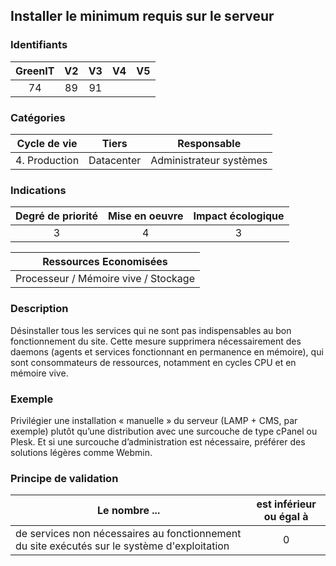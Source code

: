 ## Installer le minimum requis sur le serveur

### Identifiants

| GreenIT |  V2  |  V3  |  V4  |  V5  |
|:-------:|:----:|:----:|:----:|:----:|
|   74   | 89  | 91  |      |      |

### Catégories

| Cycle de vie |  Tiers  |  Responsable  |
|:---------:|:----:|:----:|
| 4. Production | Datacenter | Administrateur systèmes |

### Indications

| Degré de priorité |      Mise en oeuvre       |  Impact écologique    |
|:-------------------:|:-------------------------:|:---------------------:|
| 3 | 4 | 3 |

|Ressources Economisées                                      |
|:----------------------------------------------------------:|
|  Processeur / Mémoire vive / Stockage  |

### Description

Désinstaller tous les services qui ne sont pas indispensables au bon fonctionnement du site. Cette mesure supprimera nécessairement des daemons (agents et services fonctionnant en permanence en mémoire), qui sont consommateurs de ressources, notamment en cycles CPU et en mémoire vive.

### Exemple

Privilégier une installation « manuelle » du serveur (LAMP + CMS, par exemple) plutôt qu’une distribution avec une surcouche de type cPanel ou Plesk. Et si une surcouche d’administration est nécessaire, préférer des solutions légères comme Webmin.

### Principe de validation

| Le nombre ...     | est inférieur ou égal à   |  
|-------------------|:-------------------------:|
| de services non nécessaires au fonctionnement du site exécutés sur le système d'exploitation  |  0 |

